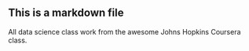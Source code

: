 ## This is a markdown file
All data science class work from the awesome Johns Hopkins Coursera class.
